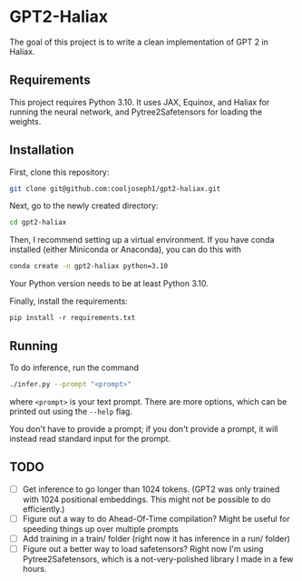 # GPT2-Haliax
The goal of this project is to write a clean implementation of GPT 2 in Haliax.

## Requirements
This project requires Python 3.10. It uses JAX, Equinox, and Haliax for running the neural network,
and Pytree2Safetensors for loading the weights.

## Installation
First, clone this repository:
```sh
git clone git@github.com:cooljoseph1/gpt2-haliax.git
```

Next, go to the newly created directory:
```sh
cd gpt2-haliax
```

Then, I recommend setting up a virtual environment. If you have conda installed (either Miniconda or Anaconda), you
can do this with
```sh
conda create -n gpt2-haliax python=3.10
```
Your Python version needs to be at least Python 3.10.

Finally, install the requirements:
```
pip install -r requirements.txt
```

## Running
To do inference, run the command
```sh
./infer.py --prompt "<prompt>"
```
where `<prompt>` is your text prompt. There are more options, which can be printed out using the `--help` flag.

You don't have to provide a prompt; if you don't provide a prompt, it will instead read standard input for the prompt.

## TODO
- [ ] Get inference to go longer than 1024 tokens. (GPT2 was only trained with 1024 positional embeddings. This might not be possible to do efficiently.)
- [ ] Figure out a way to do Ahead-Of-Time compilation? Might be useful for speeding things up over multiple prompts
- [ ] Add training in a train/ folder (right now it has inference in a run/ folder)
- [ ] Figure out a better way to load safetensors? Right now I'm using Pytree2Safetensors, which is a not-very-polished library I made in a few hours.
